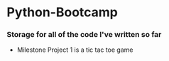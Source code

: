 # Python-Bootcamp

### Storage for all of the code I've written so far
  - Milestone Project 1 is a tic tac toe game
